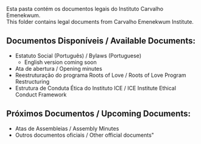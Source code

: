Esta pasta contém os documentos legais do Instituto Carvalho Emenekwum.  
This folder contains legal documents from Carvalho Emenekwum Institute.

## Documentos Disponíveis / Available Documents:

- Estatuto Social (Português) / Bylaws (Portuguese)  
  - English version coming soon
- Ata de abertura / Opening minutes
- Reestruturação do programa Roots of Love / Roots of Love Program Restructuring
- Estrutura de Conduta Ética do Instituto ICE / ICE Institute Ethical Conduct Framework
  
## Próximos Documentos / Upcoming Documents:
- Atas de Assembleias / Assembly Minutes
- Outros documentos oficiais / Other official documents"
